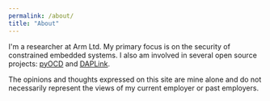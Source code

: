 ```yaml
---
permalink: /about/
title: "About"
---
```


I'm a researcher at Arm Ltd. My primary focus is on the security of constrained embedded systems.
I also am involved in several open source projects: [pyOCD](https://github.com/mbedmicro/pyOCD) and
[DAPLink](https://github.com/ARMmbed/DAPLink).

The opinions and thoughts expressed on this site are mine alone and do not necessarily represent the views of my current employer or past employers.

